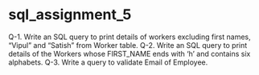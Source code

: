 # sql_assignment_5
Q-1. Write an SQL query to print details of workers excluding first names, “Vipul” and “Satish” from Worker table. Q-2. Write an SQL query to print details of the Workers whose FIRST_NAME ends with ‘h’ and contains six alphabets. Q-3. Write a query to validate Email of Employee.
